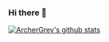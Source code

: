 ### Hi there 👋

[![ArcherGrey's github stats](https://github-readme-stats.vercel.app/api?username=ArcherGrey)](https://github.com/anuraghazra/github-readme-stats)

<!--
**ArcherGrey/ArcherGrey** is a ✨ _special_ ✨ repository because its `README.md` (this file) appears on your GitHub profile.

Here are some ideas to get you started:

- 🔭 I’m currently working on ...
- 🌱 I’m currently learning ...
- 👯 I’m looking to collaborate on ...
- 🤔 I’m looking for help with ...
- 💬 Ask me about ...
- 📫 How to reach me: ...
- 😄 Pronouns: ...
- ⚡ Fun fact: ...
-->
